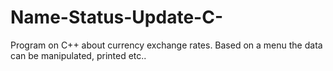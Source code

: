 # Name-Status-Update-C-
Program on C++ about currency exchange rates. Based on a menu the data can be manipulated, printed etc..
